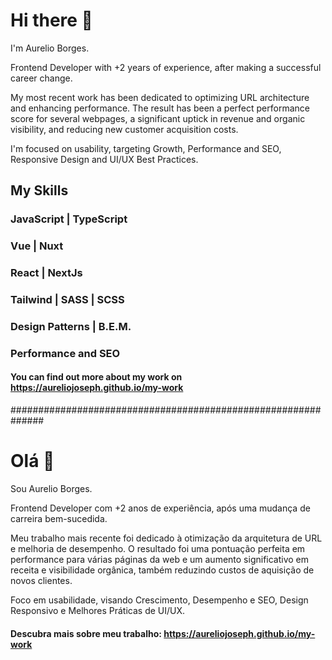 # Hi there 👋
I'm Aurelio Borges.

Frontend Developer with +2 years of experience, after making a successful career change.

My most recent work has been dedicated to optimizing URL architecture and enhancing performance. The result has been a perfect performance score for several webpages, a significant uptick in revenue and organic visibility, and reducing new customer acquisition costs.

I'm focused on usability, targeting Growth, Performance and SEO, Responsive Design and UI/UX Best Practices.

## My Skills

### JavaScript | TypeScript

### Vue | Nuxt

### React | NextJs

### Tailwind | SASS | SCSS

### Design Patterns | B.E.M.

### Performance and SEO

#### You can find out more about my work on https://aureliojoseph.github.io/my-work

##############################################################

# Olá 👋
Sou Aurelio Borges.

Frontend Developer com +2 anos de experiência, após uma mudança de carreira bem-sucedida.

Meu trabalho mais recente foi dedicado à otimização da arquitetura de URL e melhoria de desempenho. O resultado foi uma pontuação perfeita em performance ​para várias páginas da web e um aumento significativo em receita e visibilidade orgânica, também reduzindo custos de aquisição de novos clientes.

Foco em usabilidade, visando Crescimento, Desempenho e SEO, Design Responsivo e Melhores Práticas de UI/UX.

#### Descubra mais sobre meu trabalho: https://aureliojoseph.github.io/my-work
